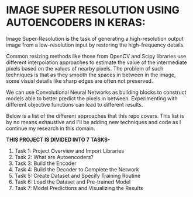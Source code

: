 # **IMAGE SUPER RESOLUTION USING AUTOENCODERS IN KERAS:**

Image Super-Resolution is the task of generating a high-resolution output image from a low-resolution input by restoring the high-frequency details.

Common resizing methods like those from OpenCV and Scipy libraries use different interpolation approaches to estimate the value of the intermediate pixels based on the values of nearby pixels. The problem of such techniques is that as they smooth the spaces in between in the image, some visual details like sharp edges are often not preserved.

We can use Convolutional Neural Networks as building blocks to construct models able to better predict the pixels in between. Experimenting with different objective functions can lead to different results.

Below is a list of the different approaches that this repo covers. This list is by no means exhaustive and I'll be adding new techniques and code as I continue my research in this domain.



**THIS PROJECT IS DIVIDED INTO 7 TASKS-**

1. Task 1: Project Overview and Import Libraries
2. Task 2: What are Autoencoders?
3. Task 3: Build the Encoder
4. Task 4: Build the Decoder to Complete the Network
5. Task 5: Create Dataset and Specify Training Routine
6. Task 6: Load the Dataset and Pre-trained Model
7. Task 7: Model Predictions and Visualizing the Results
